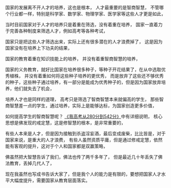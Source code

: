 国家的发展离不开人才的培养，这也是根本，
人才最重要的是智商智慧，
不管哪个行业都一样，特别是科学家、数学家、物理学家、医学家等这些人才更是如此，

当时目前国家对于人才的培养只是着重在筛选，没有着重在培养，
国家一直着力于完善各种制度来筛选人才，例如高考等各种考试，

国家只是把这些人才筛选出来，实际上还有很多潜在的人才浪费掉了，
这是因为国家没有在培养上下功夫的结果，

国家的教育着重在知识技能上的培养，
并没有着重智商智慧的培养，

国家的义务教育，就好比国家在培养很多种子，等种子开花结果了，在从中选取优秀植株，
并没有着重如何将这些种子培养的更优秀，
而是放弃了这些还不够优秀的种子，这些种子通过培养，有一部分是能成为优秀种子的，但是因为国家放弃培养，他们就失去了机会，

培养人才也是同样的道理，
高考只是筛选了智商智慧本来就偏高的学生，
那些智商智慧差一点的学生，通过培养，实际上是能够达标，为国家创造更多价值，

如何提高学生的智商智慧呢？
[《我高考从280分到542分》](https://www.kancloud.cn/luojiangtao/foshuoxuexi)中有详细说明，
核心思想是佛发现的戒定慧，这是修智慧的根本，是非常重要的，

有些人本来是人才，但是因为接触到杀盗淫妄酒，最后变成废柴，比比皆是，对于国家来说，是重大的人才浪费，
有些人虽然资质平庸，但是通过修戒定慧，依然能有客观的提升，这对于个人和国家都是双赢策略，

佛虽然把大智慧告诉了我们，佛法也传了两千多年了，
但是最近几十年丢失了佛法教育，丢掉几代人了，

现在我虽然也写成书告诉大家了，但是我个人的能力是有限的，要想把国家人才水平大幅度提升，需要国家从教育层面落实。




